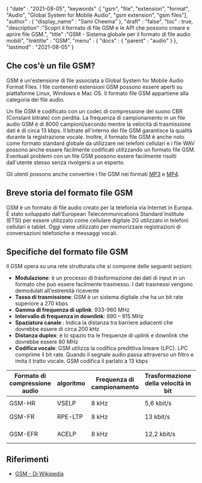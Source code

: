 {
  "date" : "2021-08-05",
  "keywords" :[ "gsm", "file", "extension", "format", "Audio", "Global System for Mobile Audio", "gsm extension", "gsm files"],
  "author" : {
    "display_name" : "Sami Cheema"
},
  "draft" : "false",
  "toc" : true,
  "description" :"Scopri il formato di file GSM e le API che possono creare e aprire file GSM.",
  "title" :"GSM - Sistema globale per il formato di file audio mobili",
  "linktitle" : "GSM",
  "menu" : {
    "docs" : {
      "parent" : "audio"
}
},
  "lastmod" : "2021-08-05"
}

## Che cos'è un file GSM?

GSM è un'estensione di file associata a Global System for Mobile Audio Format Files. I file contenenti estensioni GSM possono essere aperti su piattaforme Linux, Windows e Mac OS. Il formato file GSM appartiene alla categoria dei file audio.

Un file GSM è codificato con un codec di compressione del suono CBR (Constant bitrate) con perdita. La frequenza di campionamento in un file audio GSM è di 8000 campioni/secondo mentre la velocità di trasmissione dati è di circa 13 kbps. Il bitrate all'interno dei file GSM garantisce la qualità durante la registrazione vocale. Inoltre, il formato file GSM è anche noto come formato standard globale da utilizzare nei telefoni cellulari e i file WAV possono anche essere facilmente codificati utilizzando un formato file GSM. Eventuali problemi con un file GSM possono essere facilmente risolti dall'utente stesso senza rivolgersi a un esperto.

Gli utenti possono anche convertire i file GSM nei formati [MP3](/it/audio/mp3/) e [MP4](/it/video/mp4/).

## Breve storia del formato file GSM

GSM è un formato di file audio creato per la telefonia via Internet in Europa. È stato sviluppato dall'European Telecommunications Standard Institute (ETSI) per essere utilizzato come cellulare digitale 2G utilizzato in telefoni cellulari e tablet. Oggi viene utilizzato per memorizzare registrazioni di conversazioni telefoniche e messaggi vocali.

## Specifiche del formato file GSM ##

Il GSM opera su una rete strutturata che si compone delle seguenti sezioni:

- **Modulazione**: è un processo di trasformazione dei dati di input in un formato che può essere facilmente trasmesso. I dati trasmessi vengono demodulati all'estremità ricevente
- **Tasso di trasmissione**: GSM è un sistema digitale che ha un bit rate superiore a 270 kbps
- **Gamma di frequenza di uplink**: 933-960 MHz
- **Intervallo di frequenza in downlink**: 890 – 915 MHz
- **Spaziatura canale** : Indica la distanza tra barriere adiacenti che dovrebbe essere di circa 200 kHz
- **Distanza duplex**: è lo spazio tra le frequenze di uplink e downlink che dovrebbe essere 80 MHz
- **Codifica vocale**: GSM utilizza la codifica predittiva lineare (LPC). LPC comprime il bit rate. Quando il segnale audio passa attraverso un filtro e imita il tratto vocale. GSM codifica il parlato a 13 kbps

| Formato di compressione audio | algoritmo | Frequenza di campionamento | Trasformazione della velocità in bit | Latenza | CBR | VBR | Stereo | Multicanale |
| ------------------------ | --------- | ----------- | ------------------ | -------- | --- | --- | ------ | ------------ |
| |
| GSM-HR | VSELP | 8 kHz | 5,6 kbit/s | 25 ms | Sì | No | No | No |
| GSM-FR | RPE-LTP | 8 kHz | 13 kbit/s | 20–30 ms | Sì | No | No | No |
| GSM-EFR | ACELP | 8 kHz | 12,2 kbit/s | 20–30 ms | Sì | No | No | No |

## Riferimenti ##

* [GSM - Di Wikipedia](https://en.wikipedia.org/wiki/Comparison_of_audio_coding_formats)

